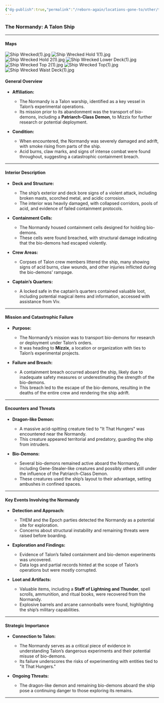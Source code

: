 ```yaml
---
{"dg-publish":true,"permalink":"/reborn-again/locations-gone-to/other/the-normandy/"}
---
```


### **The Normandy: A Talon Ship**

---
#### Maps
![Ship Wrecked(1).jpg](/img/user/Reborn%20Again/Misc%20Files/Image%20Attachments/Maps/Ship%20Wrecked(1).jpg)
![Ship Wrecked Hold 1(1).jpg](/img/user/Reborn%20Again/Misc%20Files/Image%20Attachments/Maps/Ship%20Wrecked%20Hold%201(1).jpg)
![Ship Wrecked Hold 2(1).jpg](/img/user/Reborn%20Again/Misc%20Files/Image%20Attachments/Maps/Ship%20Wrecked%20Hold%202(1).jpg)
![Ship Wrecked Lower Deck(1).jpg](/img/user/Reborn%20Again/Misc%20Files/Image%20Attachments/Maps/Ship%20Wrecked%20Lower%20Deck(1).jpg)
![Ship Wrecked Top 2(1).jpg](/img/user/Reborn%20Again/Misc%20Files/Image%20Attachments/Maps/Ship%20Wrecked%20Top%202(1).jpg)
![Ship Wrecked Top(1).jpg](/img/user/Reborn%20Again/Misc%20Files/Image%20Attachments/Maps/Ship%20Wrecked%20Top(1).jpg)
![Ship Wrecked Waist Deck(1).jpg](/img/user/Reborn%20Again/Misc%20Files/Image%20Attachments/Maps/Ship%20Wrecked%20Waist%20Deck(1).jpg)
#### **General Overview**

- **Affiliation:**
    
    - The Normandy is a Talon warship, identified as a key vessel in Talon’s experimental operations.
    - Its mission prior to its abandonment was the transport of bio-demons, including a **Patriarch-Class Demon**, to Mizzix for further research or potential deployment.
- **Condition:**
    
    - When encountered, the Normandy was severely damaged and adrift, with smoke rising from parts of the ship.
    - Acid burns, claw marks, and signs of intense combat were found throughout, suggesting a catastrophic containment breach.

---

#### **Interior Description**

- **Deck and Structure:**
    
    - The ship’s exterior and deck bore signs of a violent attack, including broken masts, scorched metal, and acidic corrosion.
    - The interior was heavily damaged, with collapsed corridors, pools of acid, and evidence of failed containment protocols.
- **Containment Cells:**
    
    - The Normandy housed containment cells designed for holding bio-demons.
    - These cells were found breached, with structural damage indicating that the bio-demons had escaped violently.
- **Crew Areas:**
    
    - Corpses of Talon crew members littered the ship, many showing signs of acid burns, claw wounds, and other injuries inflicted during the bio-demons’ rampage.
- **Captain’s Quarters:**
    
    - A locked safe in the captain’s quarters contained valuable loot, including potential magical items and information, accessed with assistance from Viv.

---

#### **Mission and Catastrophic Failure**

- **Purpose:**
    
    - The Normandy’s mission was to transport bio-demons for research or deployment under Talon’s orders.
    - It was heading to **Mizzix**, a location or organization with ties to Talon’s experimental projects.
- **Failure and Breach:**
    
    - A containment breach occurred aboard the ship, likely due to inadequate safety measures or underestimating the strength of the bio-demons.
    - This breach led to the escape of the bio-demons, resulting in the deaths of the entire crew and rendering the ship adrift.

---

#### **Encounters and Threats**

- **Dragon-like Demon:**
    
    - A massive acid-spitting creature tied to "It That Hungers" was encountered near the Normandy.
    - This creature appeared territorial and predatory, guarding the ship from intruders.
- **Bio-Demons:**
    
    - Several bio-demons remained active aboard the Normandy, including Gene-Stealer-like creatures and possibly others still under the influence of the Patriarch-Class Demon.
    - These creatures used the ship’s layout to their advantage, setting ambushes in confined spaces.

---

#### **Key Events Involving the Normandy**

- **Detection and Approach:**
    
    - THEM and the Epoch parties detected the Normandy as a potential site for exploration.
    - Concerns about structural instability and remaining threats were raised before boarding.
- **Exploration and Findings:**
    
    - Evidence of Talon’s failed containment and bio-demon experiments was uncovered.
    - Data logs and partial records hinted at the scope of Talon’s operations but were mostly corrupted.
- **Loot and Artifacts:**
    
    - Valuable items, including a **Staff of Lightning and Thunder**, spell scrolls, ammunition, and ritual books, were recovered from the Normandy.
    - Explosive barrels and arcane cannonballs were found, highlighting the ship’s military capabilities.

---

#### **Strategic Importance**

- **Connection to Talon:**
    
    - The Normandy serves as a critical piece of evidence in understanding Talon’s dangerous experiments and their potential misuse of bio-demons.
    - Its failure underscores the risks of experimenting with entities tied to "It That Hungers."
- **Ongoing Threats:**
    
    - The dragon-like demon and remaining bio-demons aboard the ship pose a continuing danger to those exploring its remains.

---

